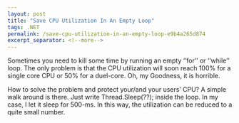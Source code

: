 ```yaml
---
layout: post
title: "Save CPU Utilization In An Empty Loop"
tags: .NET
permalink: /save-cpu-utilization-in-an-empty-loop-e9b4a265d874
excerpt_separator: <!--more-->
---
```

Sometimes you need to kill some time by running an empty ‘’for’’ or ‘’while’’ loop. The only problem is that the CPU utilization will soon reach 100% for a single core CPU or 50% for a duel-core. Oh, my Goodness, it is horrible.

How to solve the problem and protect your/and your users’ CPU? A simple walk around is there. Just write Thread.Sleep(??); inside the loop. In my case, I let it sleep for 500-ms. In this way, the utilization can be reduced to a quite small number.
<!--more-->
